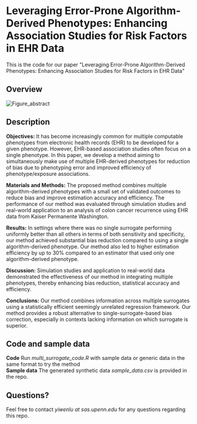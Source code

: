 # Leveraging Error-Prone Algorithm-Derived Phenotypes: Enhancing Association Studies for Risk Factors in EHR Data

This is the code for our paper "Leveraging Error-Prone Algorithm-Derived Phenotypes: Enhancing Association Studies for Risk Factors in EHR Data"

## Overview
![Figure_abstract](https://github.com/yiwenluiris/Multiple-Surrogate-Estimation-Sample-Code/assets/93690224/603a4f0e-2e57-43cf-ae12-03b9b26ab2d5)



## Description
**Objectives:** It has become increasingly common for multiple computable phenotypes from electronic health records (EHR) to be developed for a given phenotype. However, EHR-based association studies often focus on a single phenotype. In this paper, we develop a method aiming to simultaneously make use of multiple EHR-derived phenotypes for reduction of bias due to phenotyping error and improved efficiency of phenotype/exposure associations.<br />

**Materials and Methods:** The proposed method combines multiple algorithm-derived phenotypes with a small set of validated outcomes to reduce bias and improve estimation accuracy and efficiency. The performance of our method was evaluated through simulation studies and real-world application to an analysis of colon cancer recurrence using EHR data from Kaiser Permanente Washington.<br />

**Results:** In settings where there was no single surrogate performing uniformly better than all others in terms of both sensitivity and specificity, our method achieved substantial bias reduction compared to using a single algorithm-derived phenotype. Our method also led to higher estimation efficiency by up to 30% compared to an estimator that used only one algorithm-derived phenotype. <br />

**Discussion:** Simulation studies and application to real-world data demonstrated the effectiveness of our method in integrating multiple phenotypes, thereby enhancing bias reduction, statistical accuracy and efficiency.<br />

**Conclusions:** Our method combines information across multiple surrogates using a statistically efficient seemingly unrelated regression framework. Our method provides a robust alternative to single-surrogate-based bias correction, especially in contexts lacking information on which surrogate is superior.

## Code and sample data
**Code** Run _multi_surrogate_code.R_ with sample data or generic data in the same format to try the method<br />
**Sample data** The generated synthetic data _sample_data.csv_ is provided in the repo. 

## Questions?
Feel free to contact _yiwenlu at sas.upenn.edu_ for any questions regarding this repo. 

